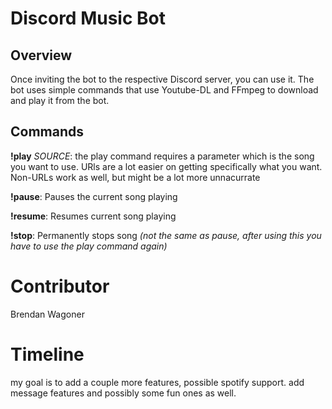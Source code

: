 # Discord Music Bot

## Overview

Once inviting the bot to the respective Discord server, you can use it. The bot uses simple commands that use Youtube-DL and FFmpeg to download and play it from the bot.

## Commands

**!play** *SOURCE*: the play command requires a parameter which is the song you want to use. URls are a lot easier on getting specifically what you want. Non-URLs work as well, but might be a lot more unnacurrate

**!pause**: Pauses the current song playing

**!resume**: Resumes current song playing

**!stop**: Permanently stops song *(not the same as pause, after using this you have to use the play command again)*

# Contributor

Brendan Wagoner

# Timeline

my goal is to add a couple more features, possible spotify support. add message features and possibly some fun ones as well. 